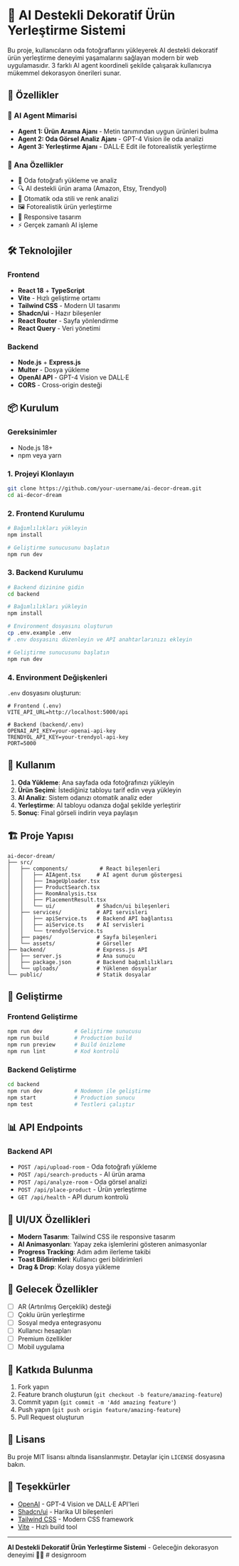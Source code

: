 # 🎨 AI Destekli Dekoratif Ürün Yerleştirme Sistemi

Bu proje, kullanıcıların oda fotoğraflarını yükleyerek AI destekli dekoratif ürün yerleştirme deneyimi yaşamalarını sağlayan modern bir web uygulamasıdır. 3 farklı AI agent koordineli şekilde çalışarak kullanıcıya mükemmel dekorasyon önerileri sunar.

## 🚀 Özellikler

### 🤖 AI Agent Mimarisi
- **Agent 1: Ürün Arama Ajanı** - Metin tanımından uygun ürünleri bulma
- **Agent 2: Oda Görsel Analiz Ajanı** - GPT-4 Vision ile oda analizi
- **Agent 3: Yerleştirme Ajanı** - DALL·E Edit ile fotorealistik yerleştirme

### 🎯 Ana Özellikler
- 📸 Oda fotoğrafı yükleme ve analiz
- 🔍 AI destekli ürün arama (Amazon, Etsy, Trendyol)
- 🎨 Otomatik oda stili ve renk analizi
- 🖼️ Fotorealistik ürün yerleştirme
- 📱 Responsive tasarım
- ⚡ Gerçek zamanlı AI işleme

## 🛠️ Teknolojiler

### Frontend
- **React 18** + **TypeScript**
- **Vite** - Hızlı geliştirme ortamı
- **Tailwind CSS** - Modern UI tasarımı
- **Shadcn/ui** - Hazır bileşenler
- **React Router** - Sayfa yönlendirme
- **React Query** - Veri yönetimi

### Backend
- **Node.js** + **Express.js**
- **Multer** - Dosya yükleme
- **OpenAI API** - GPT-4 Vision ve DALL·E
- **CORS** - Cross-origin desteği

## 📦 Kurulum

### Gereksinimler
- Node.js 18+
- npm veya yarn

### 1. Projeyi Klonlayın
```bash
git clone https://github.com/your-username/ai-decor-dream.git
cd ai-decor-dream
```

### 2. Frontend Kurulumu
```bash
# Bağımlılıkları yükleyin
npm install

# Geliştirme sunucusunu başlatın
npm run dev
```

### 3. Backend Kurulumu
```bash
# Backend dizinine gidin
cd backend

# Bağımlılıkları yükleyin
npm install

# Environment dosyasını oluşturun
cp .env.example .env
# .env dosyasını düzenleyin ve API anahtarlarınızı ekleyin

# Geliştirme sunucusunu başlatın
npm run dev
```

### 4. Environment Değişkenleri
`.env` dosyasını oluşturun:
```env
# Frontend (.env)
VITE_API_URL=http://localhost:5000/api

# Backend (backend/.env)
OPENAI_API_KEY=your-openai-api-key
TRENDYOL_API_KEY=your-trendyol-api-key
PORT=5000
```

## 🚀 Kullanım

1. **Oda Yükleme**: Ana sayfada oda fotoğrafınızı yükleyin
2. **Ürün Seçimi**: İstediğiniz tabloyu tarif edin veya yükleyin
3. **AI Analiz**: Sistem odanızı otomatik analiz eder
4. **Yerleştirme**: AI tabloyu odanıza doğal şekilde yerleştirir
5. **Sonuç**: Final görseli indirin veya paylaşın

## 🏗️ Proje Yapısı

```
ai-decor-dream/
├── src/
│   ├── components/          # React bileşenleri
│   │   ├── AIAgent.tsx     # AI agent durum göstergesi
│   │   ├── ImageUploader.tsx
│   │   ├── ProductSearch.tsx
│   │   ├── RoomAnalysis.tsx
│   │   ├── PlacementResult.tsx
│   │   └── ui/             # Shadcn/ui bileşenleri
│   ├── services/           # API servisleri
│   │   ├── apiService.ts   # Backend API bağlantısı
│   │   ├── aiService.ts    # AI servisleri
│   │   └── trendyolService.ts
│   ├── pages/              # Sayfa bileşenleri
│   └── assets/             # Görseller
├── backend/                # Express.js API
│   ├── server.js           # Ana sunucu
│   ├── package.json        # Backend bağımlılıkları
│   └── uploads/            # Yüklenen dosyalar
└── public/                 # Statik dosyalar
```

## 🔧 Geliştirme

### Frontend Geliştirme
```bash
npm run dev          # Geliştirme sunucusu
npm run build        # Production build
npm run preview      # Build önizleme
npm run lint         # Kod kontrolü
```

### Backend Geliştirme
```bash
cd backend
npm run dev          # Nodemon ile geliştirme
npm start            # Production sunucu
npm test             # Testleri çalıştır
```

## 📊 API Endpoints

### Backend API
- `POST /api/upload-room` - Oda fotoğrafı yükleme
- `POST /api/search-products` - AI ürün arama
- `POST /api/analyze-room` - Oda görsel analizi
- `POST /api/place-product` - Ürün yerleştirme
- `GET /api/health` - API durum kontrolü

## 🎨 UI/UX Özellikleri

- **Modern Tasarım**: Tailwind CSS ile responsive tasarım
- **AI Animasyonları**: Yapay zeka işlemlerini gösteren animasyonlar
- **Progress Tracking**: Adım adım ilerleme takibi
- **Toast Bildirimleri**: Kullanıcı geri bildirimleri
- **Drag & Drop**: Kolay dosya yükleme

## 🔮 Gelecek Özellikler

- [ ] AR (Artırılmış Gerçeklik) desteği
- [ ] Çoklu ürün yerleştirme
- [ ] Sosyal medya entegrasyonu
- [ ] Kullanıcı hesapları
- [ ] Premium özellikler
- [ ] Mobil uygulama

## 🤝 Katkıda Bulunma

1. Fork yapın
2. Feature branch oluşturun (`git checkout -b feature/amazing-feature`)
3. Commit yapın (`git commit -m 'Add amazing feature'`)
4. Push yapın (`git push origin feature/amazing-feature`)
5. Pull Request oluşturun

## 📄 Lisans

Bu proje MIT lisansı altında lisanslanmıştır. Detaylar için `LICENSE` dosyasına bakın.

## 🙏 Teşekkürler

- [OpenAI](https://openai.com/) - GPT-4 Vision ve DALL·E API'leri
- [Shadcn/ui](https://ui.shadcn.com/) - Harika UI bileşenleri
- [Tailwind CSS](https://tailwindcss.com/) - Modern CSS framework
- [Vite](https://vitejs.dev/) - Hızlı build tool

---

**AI Destekli Dekoratif Ürün Yerleştirme Sistemi** - Geleceğin dekorasyon deneyimi 🎨✨
#   d e s i g n r o o m  
 